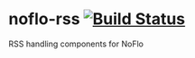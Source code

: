 # noflo-rss [![Build Status](https://secure.travis-ci.org/bergie/noflo-rss.png?branch=master)](http://travis-ci.org/bergie/noflo-rss)

RSS handling components for NoFlo
